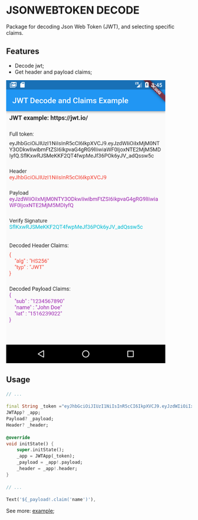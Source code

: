 <!--
This README describes the package. If you publish this package to pub.dev,
this README's contents appear on the landing page for your package.

For information about how to write a good package README, see the guide for
[writing package pages](https://dart.dev/guides/libraries/writing-package-pages).

For general information about developing packages, see the Dart guide for
[creating packages](https://dart.dev/guides/libraries/create-library-packages)
and the Flutter guide for
[developing packages and plugins](https://flutter.dev/developing-packages).
-->

# JSONWEBTOKEN DECODE

Package for decoding Json Web Token (JWT), and selecting specific claims.

## Features

* Decode jwt;
* Get header and payload claims;

<img src="/assets/images/example.png" width="432px" height="768px">

<!-- ## Getting started

TODO: List prerequisites and provide or point to information on how to
start using the package. -->

## Usage

```dart
// ...

final String _token ="eyJhbGciOiJIUzI1NiIsInR5cCI6IkpXVCJ9.eyJzdWIiOiIxMjM0NTY3ODkwIiwibmFtZSI6IkpvaG4gRG9lIiwiaWF0IjoxNTE2MjM5MDIyfQ.SflKxwRJSMeKKF2QT4fwpMeJf36POk6yJV_adQssw5c";
JWTApp? _app;
Payload? _payload;
Header? _header;

@override
void initState() {
    super.initState();
    _app = JWTApp(_token);
    _payload = _app!.payload;
    _header = _app!.header;
}

// ...

Text('${_payload!.claim('name')'),
```

See more: [example](/example/lib/main.dart);

<!-- ## Additional information

TODO: Tell users more about the package: where to find more information, how to
contribute to the package, how to file issues, what response they can expect
from the package authors, and more. -->
